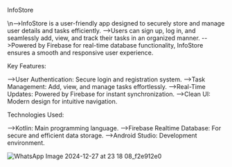 InfoStore

\n-->InfoStore is a user-friendly app designed to securely store and manage user details and tasks efficiently.
-->Users can sign up, log in, and seamlessly add, view, and track their tasks in an organized manner.
-->Powered by Firebase for real-time database functionality, InfoStore ensures a smooth and responsive user experience.


Key Features:

-->User Authentication: Secure login and registration system.
-->Task Management: Add, view, and manage tasks effortlessly.
-->Real-Time Updates: Powered by Firebase for instant synchronization.
-->Clean UI: Modern design for intuitive navigation.


Technologies Used:

-->Kotlin: Main programming language.
-->Firebase Realtime Database: For secure and efficient data storage.
-->Android Studio: Development environment.

![WhatsApp Image 2024-12-27 at 23 18 08_f2e912e0](https://github.com/user-attachments/assets/dafab438-5efd-49b4-9281-f2bea7c13835)

